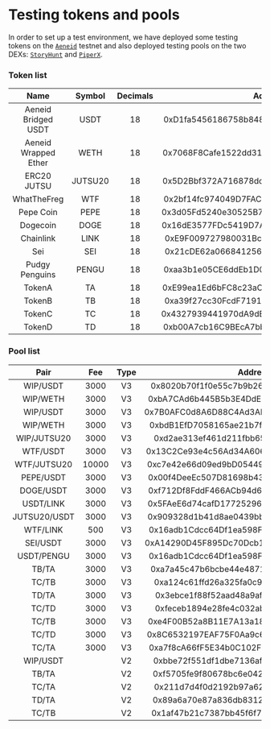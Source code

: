 # Testing tokens and pools

In order to set up a test environment, we have deployed some testing tokens on the [`Aeneid`](https://chainlist.org/chain/1315) testnet and also deployed testing pools on the two DEXs: [`StoryHunt`](https://aeneid.storyhunt.xyz/my-pools/top) and [`PiperX`](https://piperx.xyz/).

### Token list

|       **Name**       | **Symbol** | **Decimals** |                **Address**                 |
| :------------------: | :--------: | :----------: | :----------------------------------------: |
| Aeneid Bridged USDT  |    USDT    |      18      | 0xD1fa5456186758b84811b929B4D696178fb56eE3 |
| Aeneid Wrapped Ether |    WETH    |      18      | 0x7068F8Cafe1522dd317975BCe80c7A7a4955757D |
|     ERC20 JUTSU      |  JUTSU20   |      18      | 0x5D2Bbf372A716878dc29087C13f7950c4Ce3D973 |
|     WhatTheFreg      |    WTF     |      18      | 0x2bf14fc974049D7FAC0AA252087458470eb27E2E |
|      Pepe Coin       |    PEPE    |      18      | 0x3d05Fd5240e30525B7dCF38683084195B68BE848 |
|       Dogecoin       |    DOGE    |      18      | 0x16dE3577FDc5419D7AeD0c65B6d8B0de5a120842 |
|      Chainlink       |    LINK    |      18      | 0xE9F009727980031Bcb7864fd9ED8876ff8D4bCF8 |
|         Sei          |    SEI     |      18      | 0x21cDE62a066841256a8F89Be36c99824f2590ef2 |
|    Pudgy Penguins    |   PENGU    |      18      | 0xaa3b1e05CE6ddEb1D0ACf527125aE84389961eBF |
|        TokenA        |     TA     |      18      | 0xE99ea1Ed6bFC8c23aCd4C05ad8e63159742BA907 |
|        TokenB        |     TB     |      18      | 0xa39f27cc30FcdF71914FFc802A17E7E2A5399C7d |
|        TokenC        |     TC     |      18      | 0x4327939441970dA9dEe4495479D765e4a5858B0A |
|        TokenD        |     TD     |      18      | 0xb00A7cb16C9BEcA7bb5eEB5dc58C5ED49725c0f5 |

### Pool list

|   **Pair**   | **Fee** | **Type** |                **Address**                 |  **DEX**  |
| :----------: | :-----: | :------: | :----------------------------------------: | :-------: |
|   WIP/USDT   |  3000   |    V3    | 0x8020b70f1f0e55c7b9b26c01b74cbc8a3a77e1d8 | StoryHunt |
|   WIP/WETH   |  3000   |    V3    | 0xbA7CAd6b445B5b3E4DdEc8FE5e0bBA965932af4b | StoryHunt |
|   WIP/USDT   |  3000   |    V3    | 0x7B0AFC0d8A6D88C4Ad3ABA1F3174a3DC8AF33d9e |  PiperX   |
|   WIP/WETH   |  3000   |    V3    | 0xbdB1EfD7058165ae21b7f03eAdE2169c71c0A92d |  PiperX   |
| WIP/JUTSU20  |  3000   |    V3    | 0xd2ae313ef461d211fbb655c99fbebd7fdf9806c2 | StoryHunt |
|   WTF/USDT   |  3000   |    V3    | 0x13C2Ce93e4c56Ad34A606D24c62132f11A03515B | StoryHunt |
| WTF/JUTSU20  |  10000  |    V3    | 0xc7e42e66d09ed9bD054494A167Ac97AD3e701A1f | StoryHunt |
|  PEPE/USDT   |  3000   |    V3    | 0x00f4DeeEc507D81698b434460dF49Aef7C027002 | StoryHunt |
|  DOGE/USDT   |  3000   |    V3    | 0xf712Df8FddF466ACb94d6a1574C03563C74caD6a | StoryHunt |
|  USDT/LINK   |  3000   |    V3    | 0x5FAeE6d74cafD17725296CD33187B9FBee285442 | StoryHunt |
| JUTSU20/USDT |  3000   |    V3    | 0x909328d1b41d8ae0439bb726982e742063a84ab4 | StoryHunt |
|   WTF/LINK   |   500   |    V3    | 0x16adb1Cdcc64Df1ea598F00E96bBBA68811Df436 | StoryHunt |
|   SEI/USDT   |  3000   |    V3    | 0xA14290D45F895Dc70Dcb1CD24B25319822d1c2Ce |  PiperX   |
|  USDT/PENGU  |  3000   |    V3    | 0x16adb1Cdcc64Df1ea598F00E96bBBA68811Df436 |  PiperX   |
|    TB/TA     |  3000   |    V3    | 0xa7a45c47b6bcbe44e487180fcbbda294d32234cc | StoryHunt |
|    TC/TB     |  3000   |    V3    | 0xa124c61ffd26a325fa0c9f1f0964360a7b36edc2 | StoryHunt |
|    TD/TA     |  3000   |    V3    | 0x3ebce1f88f52aad48a9afc34dfdd4aaef6835622 | StoryHunt |
|    TC/TD     |  3000   |    V3    | 0xfeceb1894e28fe4c032abfd236793bcf7c2a5fe8 | StoryHunt |
|    TC/TB     |  3000   |    V3    | 0xe4F00B52a8B11E7A13a1880A2501f377ce035570 |  PiperX   |
|    TC/TD     |  3000   |    V3    | 0x8C6532197EAF75F0Aa9c6b2D0c9C7186C05fAEa1 |  PiperX   |
|    TC/TA     |  3000   |    V3    | 0xa7f8cA66fF5E34b0C102F07046282C23D4bfaC6D |  PiperX   |
|   WIP/USDT   |         |    V2    | 0xbbe72f551df1dbe7136af12b66866afdbae9dad7 |  PiperX   |
|    TB/TA     |         |    V2    | 0xf5705fe9f80678bc6e0421aa2b3d9ee4dfdb982d |  PiperX   |
|    TC/TA     |         |    V2    | 0x211d7d4f0d2192b97a62a85af3fa8491f5ecfbec |  PiperX   |
|    TD/TA     |         |    V2    | 0x89a6a70e87a836db8312a9af837e398f4fdf733e |  PiperX   |
|    TC/TB     |         |    V2    | 0x1af47b21c7387bb45f6f74ec971b32513da65adb |  PiperX   |
